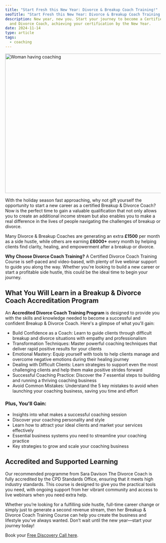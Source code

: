 ```yaml
---
title: "Start Fresh this New Year: Divorce & Breakup Coach Training!"
seoTitle: "Start Fresh this New Year: Divorce & Breakup Coach Training!"
description: New year, new you. Start your journey to become a Certified Breakup
  and Divorce Coach, achieving your certification by the New Year.
date: 2024-11-14
type: article
tags:
  - coaching
---
```

<img src="/static/img/new-year-coaching.webp" alt="Woman having coaching" title="Woman having coaching" class="Right" width="600px" height="450px" loading="lazy"/>

With the holiday season fast approaching, why not gift yourself the opportunity to start a new career as a certified Breakup & Divorce Coach? Now is the perfect time to gain a valuable qualification that not only allows you to create an additional income stream but also enables you to make a real difference in the lives of people navigating the challenges of breakup or divorce.

Many Divorce & Breakup Coaches are generating an extra **£1500** per month as a side hustle, while others are earning **£6000+** every month by helping clients find clarity, healing, and empowerment after a breakup or
divorce.

**Why Choose Divorce Coach Training?** A Certified Divorce Coach Training Course is self-paced and video-based, with plenty of live webinar support to guide you along the way. Whether you're looking to build a new career or start a profitable side hustle, this could be the ideal time to begin your journey.

## **What You Will Learn in a Breakup & Divorce Coach Accreditation Program**

An **Accredited Divorce Coach Training Program** is designed to provide you with the skills
and knowledge needed to become a successful and confident Breakup &
Divorce Coach. Here's a glimpse of what you'll gain:

* Build Confidence as a Coach: Learn to guide clients through difficult breakup and divorce situations with empathy and professionalism
* Transformation Techniques: Master powerful coaching techniques that deliver rapid positive results for your clients
* Emotional Mastery: Equip yourself with tools to help clients manage and overcome negative emotions during their healing journey
* Dealing with Difficult Clients: Learn strategies to support even the most challenging clients and help them make positive strides forward
* Successful Coaching Practice: Discover the 7 essential steps to building and running a thriving coaching business
* Avoid Common Mistakes: Understand the 5 key mistakes to avoid when launching your coaching business, saving you time and effort

### **Plus, You’ll Gain:**

* Insights into what makes a successful coaching session
* Discover your coaching personality and style
* Learn how to attract your ideal clients and market your services effectively
* Essential business systems you need to streamline your coaching practice
* Key strategies to grow and scale your coaching business

## **Accredited and Supported Learning**

Our recommended programme from Sara Davison The Divorce Coach is fully accredited by the CPD Standards Office, ensuring that it meets high industry standards. This course is designed to give you the practical tools you need, with ongoing support from her vibrant community and access to live webinars when you need extra help.

Whether you’re looking for a fulfilling side hustle, full-time career change or simply just to generate a second revenue stream, then her Breakup & Divorce Coach Training Course can help you create the business and lifestyle you’ve always wanted. Don’t wait until the new year—start your journey today!

Book your [Free Discovery Call here](/book-a-free-call/).
